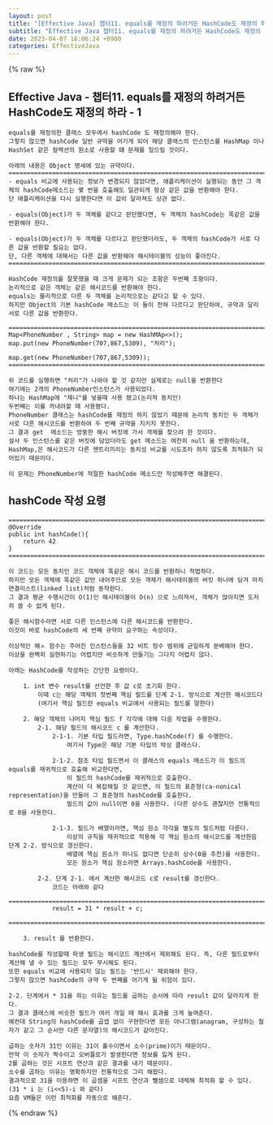 ```yaml
---  
layout: post  
title: "[Effective Java] 챕터11. equals를 재정의 하려거든 HashCode도 재정의 하라-1"  
subtitle: "Effective Java 챕터11. equals를 재정의 하려거든 HashCode도 재정의 하라-1"  
date: 2023-04-07 16:06:24 +0900  
categories: EffectiveJava  
---  
```

{% raw %}  
## Effective Java - 챕터11. equals를 재정의 하려거든 HashCode도 재정의 하라 - 1  
	equals를 재정의한 클래스 모두에서 hashCode 도 재정의해야 한다.  
	그렇지 않으면 hashCode 일반 규약을 어기게 되어 해당 클래스의 인스턴스를 HashMap 이나 HashSet 같은 컬렉션의 원소로 사용할 떄 문제를 일으킬 것이다.  
  
	아래의 내용은 Object 명세에 있는 규약이다.  
	=================================================================================================================  
	- equals 비교에 사용되는 정보가 변경되지 않았다면, 애플리케이션이 실행되는 동안 그 객체의 hashCode메소드는 몇 번을 호출해도 일관되게 항상 같은 값을 반환해야 한다.  
	단 애플리케이션을 다시 실행한다면 이 값이 달라져도 상관 없다.  
  
	- equals(Object)가 두 객체를 같다고 판단했다면, 두 객체의 hashCode는 똑같은 값을 반환해야 한다.  
  
	- equals(Object)가 두 객체를 다르다고 판단했더라도, 두 객체의 hashCode가 서로 다른 값을 반환할 필요는 없다.  
	단, 다른 객체에 대해서는 다른 값을 반환해야 해시테이블의 성능이 좋아진다.  
	=================================================================================================================  
  
	HashCode 재정의를 잘못했을 때 크게 문제가 되는 조항은 두번째 조항이다.  
	논리적으로 같은 객체는 같은 해시코드를 반환해야 한다.  
	equals는 물리적으로 다른 두 객체를 논리적으로는 같다고 할 수 있다.  
	하지만 Object의 기본 hashCode 메소드는 이 둘이 전혀 다르다고 판단하여, 규약과 달리 서로 다른 값을 반환한다.  
  
	=================================================================================================================  
	Map<PhoneNumber , String> map = new HashMAp<>();  
	map.put(new PhoneNumber(707,867,5309), "처리");  
  
	map.get(new PhoneNumber(707,867,5309));  
	=================================================================================================================  
  
	위 코드를 실행하면 "처리"가 나와야 할 것 같지만 실제로는 null을 반환한다  
	여기에는 2개의 PhoneNumber인스턴스가 사용되었다.  
	하나는 HashMap에 "제니"를 넣을때 사용 됐고(논리적 동치인)  
	두번째는 이를 꺼내려할 때 사용됐다.  
	PhoneNumber 클래스는 hashCode를 재정의 하지 않았기 때문에 논리적 동치인 두 객체가 서로 다른 해시코드를 반환하여 두 번째 규약을 지키지 못한다.  
	그 결과 get  메소드는 엉뚱한 해시 버킷에 가서 객체를 찾으려 한 것이다.  
	설사 두 인스턴스를 같은 버킷에 담았더라도 get 메소드는 여전히 null 을 반환하는데, HashMap,은 해시코드가 다른 엔트리끼리는 동치성 비교를 시도조차 하지 않도록 최적화가 되어있기 때문이다.  
  
	이 문제는 PhoneNumber에 적절한 hashCode 메소드만 작성해주면 해결된다.  
  
## hashCode 작성 요령  
  
	=================================================================================================================  
	@Override  
	public int hashCode(){  
		return 42  
	}  
	=================================================================================================================  
  
	이 코드는 모든 동치인 코드 객체에 똑같은 해시 코드를 반환하니 적법하다.  
	하지만 모든 객체에 똑같은 값만 내어주므로 모든 객체가 해시테이블의 버킷 하나에 담겨 마치 연결리스트(linked list)처럼 동작한다.  
	그 결과 평균 수행시간이 O(1)인 해시테이블이 O(n) 으로 느려져서, 객체가 많아지면 도저히 쓸 수 없게 된다.  
  
	좋은 해시함수라면 서로 다른 인스턴스에 다른 해시코드를 반환한다.  
	이것이 바로 hashCode의 세 번째 규약이 요구하는 속성이다.  
  
	이상적인 해ㅅ 함수는 주어진 인스턴스들을 32 비트 정수 범위에 균일하게 분배해야 한다.  
	이상을 완벽히 실현하기는 어렵지만 비슷하게 만들기는 그다지 어렵지 않다.  
  
	아래는 HashCode를 작성하는 간단한 요령이다.  
  
		1. int 변수 result를 선언한 후 값 c로 초기화 한다.  
			이때 c는 해당 객체의 첫번째 핵심 필드를 단계 2-1. 방식으로 계산한 해시코드다  
			(여기서 핵심 필드란 equals 비교에서 사용되는 필드를 말한다)  
  
		2. 해당 객체의 나머지 핵심 필드 f 각각에 대해 다음 작업을 수행한다.  
			2-1. 해당 필드의 해시코드 c 를 계산한다.  
				2-1-1. 기본 타입 필드라면, Type.hashCode(f) 를 수행한다.  
					여기서 Type은 해당 기본 타입의 박싱 클래스다.  
  
				2-1-2. 참조 타입 필드면서 이 클래스의 equals 메소드가 이 필드의 equals를 재귀적으로 호출해 비교한다면,  
					이 필드의 hashCode를 재귀적으로 호출한다.  
					계산이 더 복잡해질 것 같으면, 이 필드의 표준형(ca-nonical representation)을 만들어 그 표준형의 hashCode를 호출한다.  
					필드의 값이 null이면 0을 사용한다. (다른 상수도 괜찮지만 전통적으로 0을 사용한다.  
  
				2-1-3. 필드가 배열이라면, 핵심 원소 각각을 별도의 필드처럼 다룬다.  
					이상의 규칙을 재귀적으로 적용해 각 핵심 원소의 해시코드를 계산한음 단계 2-2. 방식으로 갱신한다.  
					배열에 핵심 원소가 하나도 없다면 단순히 상수(0을 추천)를 사용한다.  
					모든 원소가 핵심 원소라면 Arrays.hashCode를 사용한다.  
  
			2-2. 단계 2-1. 에서 계산한 해시코드 c로 result를 갱신한다.  
				코드는 아래와 같다  
				=================================================================================================================  
				result = 31 * result + c;  
				=================================================================================================================  
  
		3. result 를 반환한다.  
  
	hashCode를 작성할때 파생 필드는 해시코드 계산에서 제외해도 된다. 즉, 다른 필드로부터 계산해 낼 수 있는 필드는 모두 무시해도 된다.  
	또한 equals 비교에 사용되지 않는 필드는 '반드시' 제외해야 한다.  
	그렇지 않으면 hashCode의 규약 두 번째를 어기게 될 위험이 있다.  
  
	2-2. 단계에서 * 31을 하는 이유는 필드를 곱하는 순서에 따라 result 값이 달라지게 한다.  
	그 결과 클래스에 비슷한 필드가 여러 개일 때 해시 효과를 크게 높여준다.  
	예컨대 String의 hashCode를 곱셉 없이 구현한다면 모든 아나그램(anagram, 구성하는 철자가 같고 그 순서만 다른 문자열)의 해시코드가 같아진다.  
  
	곱하는 숫자가 31인 이유는 31이 홀수이면서 소수(prime)이기 때문이다.  
	만약 이 숫자가 짝수이고 오버플로가 발생한다면 정보를 잃게 된다.  
	2를 곱하는 것은 시프트 연산과 같은 결과를 내기 때문이다.  
	소수를 곱하는 이유는 명확하지만 전통적으로 그리 해왔다.  
	결과적으로 31을 이용하면 이 곱셈을 시프트 연산과 뺄셈으로 대체해 최적화 할 수 있다.	(31 * i 는 (i<<5)-i 와 같다)  
	요즘 VM들은 이런 최적화를 자동으로 해준다.  
{% endraw %}